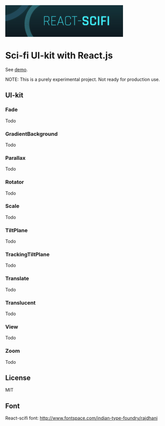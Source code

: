 <img src="react-scifi-logo.jpg" alt="React-Scifi" />

Sci-fi UI-kit with React.js
===========================

See [demo](https://nygardk.github.com/react-scifi).

NOTE: This is a purely experimental project. Not ready for production use.

## UI-kit

### Fade

Todo

### GradientBackground

Todo

### Parallax

Todo

### Rotator

Todo

### Scale

Todo

### TiltPlane

Todo

### TrackingTiltPlane

Todo

### Translate

Todo

### Translucent

Todo

### View

Todo

### Zoom

Todo

## License

MIT

## Font

React-scifi font:
http://www.fontspace.com/indian-type-foundry/rajdhani
